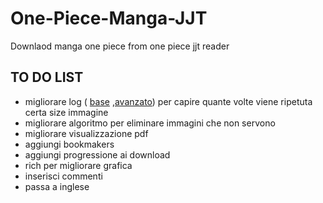 # One-Piece-Manga-JJT

Downlaod manga one piece from one piece jjt reader

## TO DO LIST

- migliorare log ( [base](https://www.youtube.com/watch?v=-ARI4Cz-awo&list=PLMdgUBu5wWKxObYWmWbwxDhlBXqUObLNY&index=1) 
  ,[avanzato](https://www.youtube.com/watch?v=jxmzY9soFXg&list=PLMdgUBu5wWKxObYWmWbwxDhlBXqUObLNY&index=3)) per capire quante volte viene ripetuta certa size immagine
- migliorare algoritmo  per eliminare immagini che non servono
- migliorare visualizzazione pdf
- aggiungi bookmakers
- aggiungi progressione ai download
- rich per migliorare grafica
- inserisci commenti
- passa a inglese